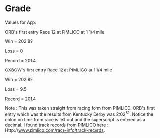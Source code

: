 Grade
=====
Values for App:

ORB's first entry Race 12 at PIMLICO at  1 1/4 mile


Win = 202.89

Loss = 0

Record = 201.4


OXBOW's first entry Race 12 at PIMLICO at  1 1/4 mile


Win = 202.89

Loss = 9.5

Record = 201.4




Note : This was taken straight from racing form from PIMLICO. ORB's first entry which was the results from Kentucky Derby was 2:02<sup>89</sup>. Notice the colon on time from race is left out and the superscript is entered as a decimal. I found track records from PIMLICO here : Http://www.pimlico.com/race-info/track-records.




